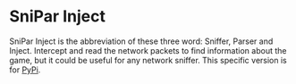 # SniPar Inject

SniPar Inject is the abbreviation of these three word: Sniffer, Parser and
Inject. Intercept and read the network packets to find information about the
game, but it could be useful for any network sniffer. This specific version is
for [PyPi][pypi].

[pypi]: https://pypi.org/
